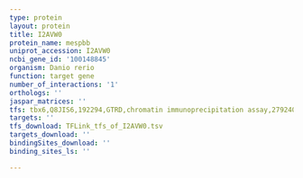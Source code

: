 ```yaml
---
type: protein
layout: protein
title: I2AVW0
protein_name: mespbb
uniprot_accession: I2AVW0
ncbi_gene_id: '100148845'
organism: Danio rerio
function: target gene
number_of_interactions: '1'
orthologs: ''
jaspar_matrices: ''
tfs: tbx6,Q8JIS6,192294,GTRD,chromatin immunoprecipitation assay,27924024%5Buid%5D,No
targets: ''
tfs_download: TFLink_tfs_of_I2AVW0.tsv
targets_download: ''
bindingSites_download: ''
binding_sites_ls: ''

---
```


